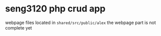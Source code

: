 # seng3120 php crud app

webpage files located in `shared/src/public/alex`
the webpage part is not complete yet
